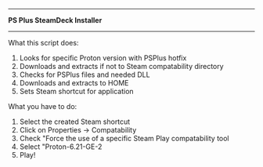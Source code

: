 ******
**PS Plus SteamDeck Installer**
******

What this script does:
1. Looks for specific Proton version with PSPlus hotfix
2. Downloads and extracts if not to Steam compatability directory
3. Checks for PSPlus files and needed DLL
4. Downloads and extracts to HOME
5. Sets Steam shortcut for application

What you have to do:
 1. Select the created Steam shortcut
 2. Click on Properties -> Compatability
 3. Check "Force the use of a specific Steam Play compatability tool
 4. Select "Proton-6.21-GE-2
 5. Play!
